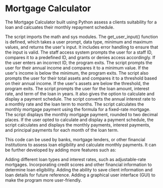 # Mortgage Calculator
The Mortgage Calculator built using Python assess a clients suitability for a loan and calcuates their monthly repayment schedule.

The script imports the math and sys modules.
The get_user_input() function is defined, which takes a user prompt, data type, minimum and maximum values, and returns the user's input. It includes error handling to ensure that the input is valid.
The staff access system prompts the user for a staff ID, compares it to a predefined ID, and grants or denies access accordingly. If the user enters an incorrect ID, the program exits.
The script prompts the user for their annual income and compares it to a minimum value. If the user's income is below the minimum, the program exits. The script also prompts the user for their total assets and compares it to a threshold based on their annual income. If the user's assets are below the threshold, the program exits.
The script prompts the user for the loan amount, interest rate, and term of the loan in years. It also gives the option to calculate and display a payment schedule.
The script converts the annual interest rate to a monthly rate and the loan term to months.
The script calculates the monthly mortgage payment using the formula for a fixed-rate mortgage.
The script displays the monthly mortgage payment, rounded to two decimal places.
If the user opted to calculate and display a payment schedule, the script calculates and displays the monthly payments, interest payments, and principal payments for each month of the loan term.

This code can be used by banks, mortgage lenders, or other financial institutions to assess loan eligibility and calculate monthly payments. It can be further developed by adding more features such as:

Adding different loan types and interest rates, such as adjustable-rate mortgages.
Incorporating credit scores and other financial information to determine loan eligibility.
Adding the ability to save client information and loan details for future reference.
Adding a graphical user interface (GUI) to make the program more user-friendly.

